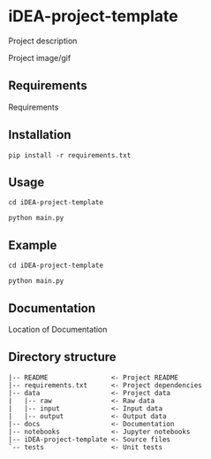 # iDEA-project-template

Project description

Project image/gif

## Requirements

Requirements

## Installation

`pip install -r requirements.txt`

## Usage

`cd iDEA-project-template`

`python main.py`

## Example

`cd iDEA-project-template`

`python main.py`

## Documentation

Location of Documentation

## Directory structure
```
|-- README                <- Project README
|-- requirements.txt      <- Project dependencies
|-- data                  <- Project data
|   |-- raw               <- Raw data
|   |-- input             <- Input data
|   |-- output            <- Output data
|-- docs                  <- Documentation
|-- notebooks             <- Jupyter notebooks
|-- iDEA-project-template <- Source files
`-- tests                 <- Unit tests
```
